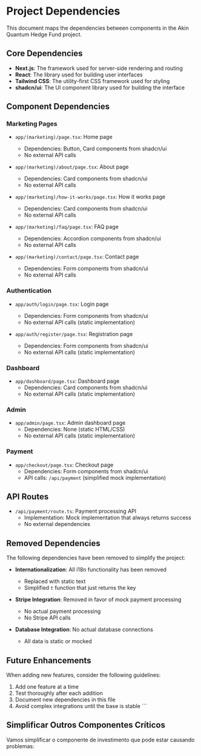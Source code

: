 # Project Dependencies

This document maps the dependencies between components in the Akin Quantum Hedge Fund project.

## Core Dependencies

- **Next.js**: The framework used for server-side rendering and routing
- **React**: The library used for building user interfaces
- **Tailwind CSS**: The utility-first CSS framework used for styling
- **shadcn/ui**: The UI component library used for building the interface

## Component Dependencies

### Marketing Pages
- `app/(marketing)/page.tsx`: Home page
  - Dependencies: Button, Card components from shadcn/ui
  - No external API calls

- `app/(marketing)/about/page.tsx`: About page
  - Dependencies: Card components from shadcn/ui
  - No external API calls

- `app/(marketing)/how-it-works/page.tsx`: How it works page
  - Dependencies: Card components from shadcn/ui
  - No external API calls

- `app/(marketing)/faq/page.tsx`: FAQ page
  - Dependencies: Accordion components from shadcn/ui
  - No external API calls

- `app/(marketing)/contact/page.tsx`: Contact page
  - Dependencies: Form components from shadcn/ui
  - No external API calls

### Authentication
- `app/auth/login/page.tsx`: Login page
  - Dependencies: Form components from shadcn/ui
  - No external API calls (static implementation)

- `app/auth/register/page.tsx`: Registration page
  - Dependencies: Form components from shadcn/ui
  - No external API calls (static implementation)

### Dashboard
- `app/dashboard/page.tsx`: Dashboard page
  - Dependencies: Card components from shadcn/ui
  - No external API calls (static implementation)

### Admin
- `app/admin/page.tsx`: Admin dashboard page
  - Dependencies: None (static HTML/CSS)
  - No external API calls (static implementation)

### Payment
- `app/checkout/page.tsx`: Checkout page
  - Dependencies: Form components from shadcn/ui
  - API calls: `/api/payment` (simplified mock implementation)

## API Routes

- `/api/payment/route.ts`: Payment processing API
  - Implementation: Mock implementation that always returns success
  - No external dependencies

## Removed Dependencies

The following dependencies have been removed to simplify the project:

- **Internationalization**: All i18n functionality has been removed
  - Replaced with static text
  - Simplified `t` function that just returns the key

- **Stripe Integration**: Removed in favor of mock payment processing
  - No actual payment processing
  - No Stripe API calls

- **Database Integration**: No actual database connections
  - All data is static or mocked

## Future Enhancements

When adding new features, consider the following guidelines:

1. Add one feature at a time
2. Test thoroughly after each addition
3. Document new dependencies in this file
4. Avoid complex integrations until the base is stable
\`\`\`

## Simplificar Outros Componentes Críticos

Vamos simplificar o componente de investimento que pode estar causando problemas:
